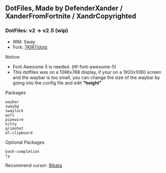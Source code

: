 ## DotFiles, Made by **DefenderXander** / **XanderFromFortnite** / **XandrCopyrighted**
### DotFiles: v2 -> v2.5 (wip)

* WM: Sway
* Fork: [7KIR7/dots](https://github.com/7KIR7/dots)

Notice: 
* Font Awesome 5 is needed. (ttf-font-awesome-5)
* This dotfiles was on a 1366x768 display, if your on a 1920x1080 screen and the waybar is too small, you can change the size of the waybar by going into the config file and edit **"height"**

Packages

    waybar
    swaybg
    swaylock
    wofi
    pipewire
    kitty
    grimshot
    wl-clipboard

Optional Packages

    bash-completion
    ly

Recommend cursor: [Bibata](https://github.com/ful1e5/Bibata_Cursor)
